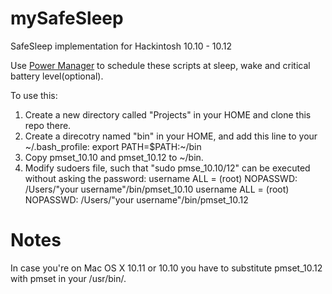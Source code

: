 # mySafeSleep
SafeSleep implementation for Hackintosh 10.10 - 10.12

Use [Power Manager](https://www.dssw.co.uk/powermanager/) to schedule these scripts at sleep, wake and critical battery level(optional).

To use this:
1. Create a new directory called "Projects" in your HOME and clone this repo there.
2. Create a direcotry named "bin" in your HOME, and add this line to your ~/.bash_profile:
	export PATH=$PATH:~/bin
3. Copy pmset_10.10 and pmset_10.12 to ~/bin.
4. Modify sudoers file, such that "sudo pmse_10.10/12" can be executed without asking the password:
	username ALL = (root) NOPASSWD: /Users/"your username"/bin/pmset_10.10
	username ALL = (root) NOPASSWD: /Users/"your username"/bin/pmset_10.12

# Notes
In case you're on Mac OS X 10.11 or 10.10 you have to substitute pmset_10.12 with pmset in your /usr/bin/.